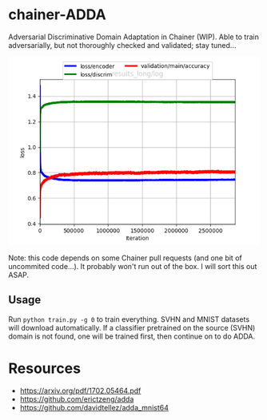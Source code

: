 # chainer-ADDA
Adversarial Discriminative Domain Adaptation in Chainer (WIP).
Able to train adversarially, but not thoroughly checked and validated; stay tuned...

![loss](loss.png)

Note: this code depends on some Chainer pull requests (and one bit of uncommited code...). It probably won't run out of the box. I will sort this out ASAP.

## Usage
Run `python train.py -g 0` to train everything. SVHN and MNIST datasets will download automatically. If a classifier pretrained on the source (SVHN) domain is not found, one will be trained first, then continue on to do ADDA.


# Resources
- https://arxiv.org/pdf/1702.05464.pdf
- https://github.com/erictzeng/adda
- https://github.com/davidtellez/adda_mnist64
